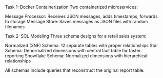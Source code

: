 Task 1: Docker Containerization
Two containerized microservices:

Message Processor: Receives JSON messages, adds timestamps, forwards to storage
Message Store: Saves messages as JSON files with random filenames

Task 2: SQL Modeling
Three schema designs for a retail sales system:

Normalized (3NF) Schema: 12 separate tables with proper relationships
Star Schema: Denormalized dimensions with central fact table for faster reporting
Snowflake Schema: Normalized dimensions with hierarchical relationships

All schemas include queries that reconstruct the original report table.
